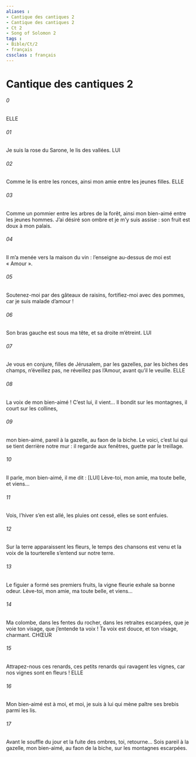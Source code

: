```yaml
---
aliases : 
- Cantique des cantiques 2
- Cantique des cantiques 2
- Ct 2
- Song of Solomon 2
tags : 
- Bible/Ct/2
- français
cssclass : français
---
```


# Cantique des cantiques 2

###### 0
ELLE
###### 01
Je suis la rose du Sarone,
le lis des vallées.
LUI
###### 02
Comme le lis entre les ronces,
ainsi mon amie entre les jeunes filles.
ELLE
###### 03
Comme un pommier entre les arbres de la forêt,
ainsi mon bien-aimé entre les jeunes hommes.
J’ai désiré son ombre
et je m’y suis assise :
son fruit est doux
à mon palais.
###### 04
Il m’a menée
vers la maison du vin :
l’enseigne au-dessus de moi est
« Amour ».
###### 05
Soutenez-moi par des gâteaux de raisins,
fortifiez-moi avec des pommes,
car je suis malade d’amour !
###### 06
Son bras gauche est sous ma tête,
et sa droite m’étreint.
LUI
###### 07
Je vous en conjure, filles de Jérusalem,
par les gazelles, par les biches des champs,
n’éveillez pas, ne réveillez pas l’Amour,
avant qu’il le veuille.
ELLE
###### 08
La voix de mon bien-aimé !
C’est lui, il vient…
Il bondit sur les montagnes,
il court sur les collines,
###### 09
mon bien-aimé, pareil à la gazelle,
au faon de la biche.
Le voici, c’est lui qui se tient
derrière notre mur :
il regarde aux fenêtres,
guette par le treillage.
###### 10
Il parle, mon bien-aimé,
il me dit :
[LUI] Lève-toi, mon amie, ma toute belle,
et viens…
###### 11
Vois,
l’hiver s’en est allé,
les pluies ont cessé,
elles se sont enfuies.
###### 12
Sur la terre apparaissent les fleurs,
le temps des chansons est venu
et la voix de la tourterelle s’entend
sur notre terre.
###### 13
Le figuier a formé ses premiers fruits,
la vigne fleurie exhale sa bonne odeur.
Lève-toi, mon amie, ma toute belle,
et viens…
###### 14
Ma colombe, dans les fentes du rocher,
dans les retraites escarpées,
que je voie ton visage,
que j’entende ta voix !
Ta voix est douce,
et ton visage, charmant.
CHŒUR
###### 15
Attrapez-nous ces renards,
ces petits renards
qui ravagent les vignes,
car nos vignes sont en fleurs !
ELLE
###### 16
Mon bien-aimé est à moi,
et moi, je suis à lui
qui mène paître ses brebis
parmi les lis.
###### 17
Avant le souffle du jour
et la fuite des ombres,
toi, retourne…
Sois pareil à la gazelle, mon bien-aimé,
au faon de la biche,
sur les montagnes escarpées.

